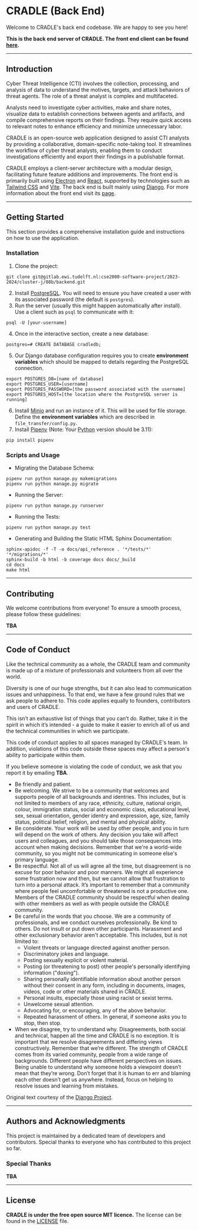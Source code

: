 # CRADLE (Back End)

Welcome to CRADLE's back end codebase. We are happy to see you here!

**This is the back end server of CRADLE. The front end client can be found [here](https://gitlab.ewi.tudelft.nl/cse2000-software-project/2023-2024/cluster-j/08b/frontend).**

---

## Introduction

Cyber Threat Intelligence (CTI) involves the collection, processing, and analysis of data to understand the motives, targets, and attack behaviors of threat agents. The role of a threat analyst is complex and multifaceted.

Analysts need to investigate cyber activities, make and share notes, visualize data to establish connections between agents and artifacts, and compile comprehensive reports on their findings. They require quick access to relevant notes to enhance efficiency and minimize unnecessary labor.

CRADLE is an open-source web application designed to assist CTI analysts by providing a collaborative, domain-specific note-taking tool. It streamlines the workflow of cyber threat analysts, enabling them to conduct investigations efficiently and export their findings in a publishable format.

CRADLE employs a client-server architecture with a modular design, facilitating future feature additions and improvements.
The front end is primarily built using [Electron](https://www.electronjs.org/) and [React](https://react.dev/), supported by technologies such as [Tailwind CSS](https://tailwindcss.com/) and [Vite](https://vitejs.dev/). The back end is built mainly using [Django](https://www.djangoproject.com/). For more information about the front end visit its [page](https://gitlab.ewi.tudelft.nl/cse2000-software-project/2023-2024/cluster-j/08b/frontend).

---

## Getting Started

This section provides a comprehensive installation guide and instructions on how to use the application.

### Installation

1. Clone the project:
```
git clone git@gitlab.ewi.tudelft.nl:cse2000-software-project/2023-2024/cluster-j/08b/backend.git
```
2. Install [PostgreSQL](https://www.postgresql.org/). You will need to ensure you have created a user with its associated password (the default is ```postgres```).
3. Run the server (usually this might happen automatically after install). Use a client such as ```psql``` to communicate with it:
```
psql -U [your-username]
```
4. Once in the interactive section, create a new database:
```
postgres=# CREATE DATABASE cradledb;
```
5. Our Django database configuration requires you to create **environment variables** which should be mapped to details regarding the PostgreSQL connection.
```
export POSTGRES_DB=[name of database]
export POSTGRES_USER=[username]
export POSTGRES_PASSWORD=[the password associated with the username]
export POSTGRES_HOST=[the location where the PostgreSQL server is running]
```
6. Install [Minio](https://min.io/) and run an instance of it. This will be used for file storage. Define the **environment variables** which are described in `file_transfer/config.py`. 
7. Install [Pipenv](https://pipenv.pypa.io/en/latest/) (Note: Your [Python](https://www.python.org/downloads/release/python-3110/) version should be 3.11):
```
pip install pipenv
```

### Scripts and Usage

* Migrating the Database Schema:
```
pipenv run python manage.py makemigrations
pipenv run python manage.py migrate
```

* Running the Server:
```
pipenv run python manage.py runserver
```

* Running the Tests:
```
pipenv run python manage.py test
```

* Generating and Building the Static HTML Sphinx Documentation:
```
sphinx-apidoc -f -T -o docs/api_reference . '*/tests/*' '*/migrations/*'
sphinx-build -b html -b coverage docs docs/_build
cd docs
make html
```

---

## Contributing

We welcome contributions from everyone! To ensure a smooth process, please follow these guidelines:

**TBA**

---

## Code of Conduct

Like the technical community as a whole, the CRADLE team and community is made up of a mixture of professionals and volunteers from all over the world.

Diversity is one of our huge strengths, but it can also lead to communication issues and unhappiness. To that end, we have a few ground rules that we ask people to adhere to. This code applies equally to founders, contributors and users of CRADLE.

This isn’t an exhaustive list of things that you can’t do. Rather, take it in the spirit in which it’s intended - a guide to make it easier to enrich all of us and the technical communities in which we participate.

This code of conduct applies to all spaces managed by CRADLE's team. In addition, violations of this code outside these spaces may affect a person's ability to participate within them.

If you believe someone is violating the code of conduct, we ask that you report it by emailing **TBA**.

- Be friendly and patient.
- Be welcoming. We strive to be a community that welcomes and supports people of all backgrounds and identries. This includes, but is not limited to members of any race, ethnicity, culture, national origin, colour, immigration status, social and economic class, educational level, sex, sexual orientation, gender identry and expression, age, size, family status, political belief, religion, and mental and physical ability.
- Be considerate. Your work will be used by other people, and you in turn will depend on the work of others. Any decision you take will affect users and colleagues, and you should take those consequences into account when making decisions. Remember that we're a world-wide community, so you might not be communicating in someone else's primary language.
- Be respectful. Not all of us will agree all the time, but disagreement is no excuse for poor behavior and poor manners. We might all experience some frustration now and then, but we cannot allow that frustration to turn into a personal attack. It’s important to remember that a community where people feel uncomfortable or threatened is not a productive one. Members of the CRADLE community should be respectful when dealing with other members as well as with people outside the CRADLE community.
- Be careful in the words that you choose. We are a community of professionals, and we conduct ourselves professionally. Be kind to others. Do not insult or put down other participants. Harassment and other exclusionary behavior aren't acceptable. This includes, but is not limited to:
  - Violent threats or language directed against another person.
  - Discriminatory jokes and language.
  - Posting sexually explicit or violent material.
  - Posting (or threatening to post) other people's personally identifying information ("doxing").
  - Sharing personally identifiable information about another person without their consent in any form, including in documents, images, videos, code or other materials shared in CRADLE.
  - Personal insults, especially those using racist or sexist terms.
  - Unwelcome sexual attention.
  - Advocating for, or encouraging, any of the above behavior.
  - Repeated harassment of others. In general, if someone asks you to stop, then stop.
- When we disagree, try to understand why. Disagreements, both social and technical, happen all the time and CRADLE is no exception. It is important that we resolve disagreements and differing views constructively. Remember that we’re different. The strength of CRADLE comes from its varied community, people from a wide range of backgrounds. Different people have different perspectives on issues. Being unable to understand why someone holds a viewpoint doesn’t mean that they’re wrong. Don’t forget that it is human to err and blaming each other doesn’t get us anywhere. Instead, focus on helping to resolve issues and learning from mistakes.

Original text courtesy of the [Django Project](https://www.djangoproject.com/conduct/).

---

## Authors and Acknowledgments

This project is maintained by a dedicated team of developers and contributors. Special thanks to everyone who has contributed to this project so far.

### Special Thanks

**TBA**

---

## License
**CRADLE is under the free open source MIT licence.** The license can be found in the [LICENSE](LICENSE) file.
